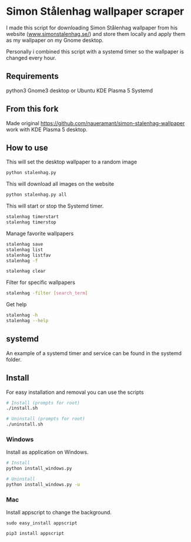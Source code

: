 # Simon Stålenhag wallpaper scraper

I made this script for downloading Simon Stålenhag wallpaper from his website (www.simonstalenhag.se/) and store them locally and apply them as my wallpaper on my Gnome desktop.

Personally i combined this script with a systemd timer so the wallpaper is changed every hour.
## Requirements

python3
Gnome3 desktop or Ubuntu KDE Plasma 5
Systemd

## From this fork

Made original https://github.com/naueramant/simon-stalenhag-wallpaper work with KDE Plasma 5 desktop.

## How to use

This will set the desktop wallpaper to a random image

```sh
python stalenhag.py
```

This will download all images on the website

```sh
python stalenhag.py all
```

This will start or stop the Systemd timer.

```sh
stalenhag timerstart
stalenhag timerstop
```

Manage favorite wallpapers

```sh
stalenhag save
stalenhag list
stalenhag listfav
stalenhag -f

stalenhag clear
```
Filter for specific wallpapers

```sh
stalenhag -filter [search_term]
```

Get help

```sh
stalenhag -h
stalenhag --help
```

## systemd

An example of a systemd timer and service can be found in the systemd folder.

## Install

For easy installation and removal you can use the scripts

```sh
# Install (prompts for root)
./install.sh

# Uninstall (prompts for root)
./uninstall.sh
```

### Windows

Install as application on Windows.
```sh
# Install
python install_windows.py

# Uninstall
python install_windows.py -u
```

### Mac
Install appscript to change the background.
```
sudo easy_install appscript

pip3 install appscript
```
